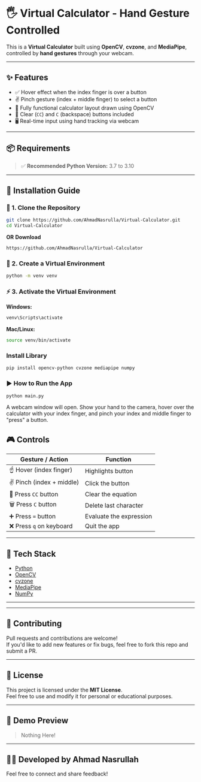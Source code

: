 # 🖐️ Virtual Calculator - Hand Gesture Controlled

This is a **Virtual Calculator** built using **OpenCV**, **cvzone**, and **MediaPipe**, controlled by **hand gestures** through your webcam.

---

## ✨ Features

- ✅ Hover effect when the index finger is over a button
- ✌️ Pinch gesture (index + middle finger) to select a button
- 🧮 Fully functional calculator layout drawn using OpenCV
- 🧼 Clear (`CC`) and `C` (backspace) buttons included
- 🖥️ Real-time input using hand tracking via webcam

---

## 📦 Requirements

> ✅ **Recommended Python Version:** 3.7 to 3.10

---

## 🔧 Installation Guide

### 🔁 1. Clone the Repository


```bash
git clone https://github.com/AhmadNasrulla/Virtual-Calculator.git
cd Virtual-Calculator
```
**OR**
**Download**
```bash
https://github.com/AhmadNasrulla/Virtual-Calculator
```


### 🧪 2. Create a Virtual Environment
```bash
python -m venv venv
```
### ⚡ 3. Activate the Virtual Environment

**Windows:**
```bash
venv\Scripts\activate
```
**Mac/Linux:**
```bash
source venv/bin/activate
```
### Install Library
```bash
pip install opencv-python cvzone mediapipe numpy
```

### ▶️ How to Run the App
```bash
python main.py
```
A webcam window will open. Show your hand to the camera, hover over the calculator with your index finger, and pinch your index and middle finger to "press" a button.

## 🎮 Controls

| Gesture / Action           | Function                   |
|----------------------------|----------------------------|
| ☝️ Hover (index finger)     | Highlights button           |
| ✌️ Pinch (index + middle)   | Click the button            |
| 🧼 Press `CC` button         | Clear the equation          |
| 🗑️ Press `C` button       | Delete last character       |
| ➕ Press `=` button         | Evaluate the expression     |
| ❌ Press `q` on keyboard    | Quit the app                |

---

## 🧠 Tech Stack

- [Python](https://www.python.org/)
- [OpenCV](https://opencv.org/)
- [cvzone](https://github.com/cvzone/cvzone)
- [MediaPipe](https://mediapipe.dev/)
- [NumPy](https://numpy.org/)

---


---

## 🤝 Contributing

Pull requests and contributions are welcome!  
If you'd like to add new features or fix bugs, feel free to fork this repo and submit a PR.

---

## 📜 License

This project is licensed under the **MIT License**.  
Feel free to use and modify it for personal or educational purposes.

---

## 📸 Demo Preview

> Nothing Here!
---

## 👨‍💻 Developed by Ahmad Nasrullah

Feel free to connect and share feedback!

